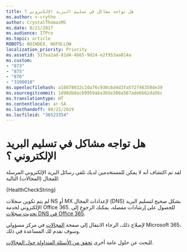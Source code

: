 ```yaml
---
title: هل تواجه مشاكل في تسليم البريد الإلكتروني ؟
ms.author: v-crytho
author: CrystalThomasMS
ms.date: 8/21/2017
ms.audience: ITPro
ms.topic: article
ROBOTS: NOINDEX, NOFOLLOW
localization_priority: Priority
ms.assetid: 51fea2ad-81d4-4b65-9d24-e2f953aa814a
ms.custom:
- "873"
- "875"
- "876"
- "3100010"
ms.openlocfilehash: a18878032c2da76c930c6d4d3fa572f46350de39
ms.sourcegitcommit: 1d98db8acb9959aba3b5e308a567ade6b62da56c
ms.translationtype: HT
ms.contentlocale: ar-SA
ms.lasthandoff: 08/22/2019
ms.locfileid: "36523354"
---
```

# <a name="having-email-delivery-issues"></a>هل تواجه مشاكل في تسليم البريد الإلكتروني ؟

لقد تم اكتشاف أنه لا يمكن للمستخدمين لديك تلقي رسائل البريد الإلكتروني المرسلة للمجال (المجالات) التالية:
  
{HealthCheckString}
  
لم يتم تكوين سجلات NS أو MX لإعدادات المجال (DNS) بشكل صحيح لتسليم البريد الإلكتروني لخدمة Office 365. للحصول على إرشادات مفصلة، يمكنك الرجوع إلى [تحديث سجلات DNS في Office 365‏](https://support.office.com/article/Create-DNS-records-for-Office-365-when-you-manage-your-DNS-records-B0F3FDCA-8A80-4E8E-9EF3-61E8A2A9AB23.aspx).
  
لإصلاح ذلك، الرجاء الانتقال إلى صفحة [المجالات](https://admin.microsoft.com/adminportal/home#/Domains) في مركز مسؤولي Microsoft 365، وسوف نقدم لك المساعدة في ذلك.
  
للبحث عن حلول عامة أخرى [تحقق من الأسئلة المتداولة حول المجالات](https://support.office.com/article/7b7b075d-79f9-4e37-8a9e-fb60c1d95166.aspx).
  